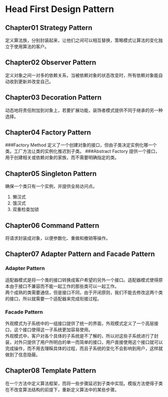 # Head First Design Pattern
## Chapter01 Strategy Pattern
定义算法族，分别封装起来，让他们之间可以相互替换，策略模式让算法的变化独立于使用算法的客户。
## Chapter02 Observer Pattern
定义对象之间一对多的依赖关系，当被依赖对象的状态改变时，所有依赖对象能自动收到更新并改变自己。
## Chapter03 Decoration Pattern
动态地将责任附加到对象上，若要扩展功能，装饰者模式提供不同于继承的另一种选择。
## Chapter04 Factory Pattern
###Factory Method
定义了一个创建对象的接口，但由子类决定实例化哪一个类。工厂方法让类的实例化推迟到子类。
###Abstract Factory
提供一个接口，用于创建相关或依赖对象的家族，而不需要明确指定的类。
## Chapter05 Singleton Pattern
确保一个类只有一个实例，并提供全局访问点。
1. 懒汉式
2. 饿汉式
3. 双重检查加锁
## Chapter06 Command Pattern
将请求封装成对象，以便参数化、重做和撤销等操作。
## Chapter07 Adapter Pattern and Facade Pattern
### Adapter Pattern
适配器模式是将一个类的接口转换成客户希望的另外一个接口。适配器模式使得原本由于接口不兼容而不能一起工作的那些类可以一起工作。  
两个成熟的类需要通信，但是接口不同，由于开闭原则，我们不能去修改这两个类的接口，所以就需要一个适配器来完成衔接过程。
### Facade Pattern
外观模式为子系统中的一组接口提供了统一的界面，外观模式定义了一个高层接口，这个接口使得这一子系统更加容易使用。  
外观模式中，客户对各个具体的子系统是不了解的，所以对这些子系统进行了封装，对外只提供了用户所明白的单一而简单的接口，用户直接使用这个接口就可以完成操作，而不用去理睬具体的过程，而且子系统的变化不会影响到用户，这样就做到了信息隐蔽。
## Chapter08 Template Pattern
在一个方法中定义算法框架，而将一些步骤延迟到子类中实现。模版方法使得子类在不改变算法结构的前提下，重新定义算法中的某些步骤。